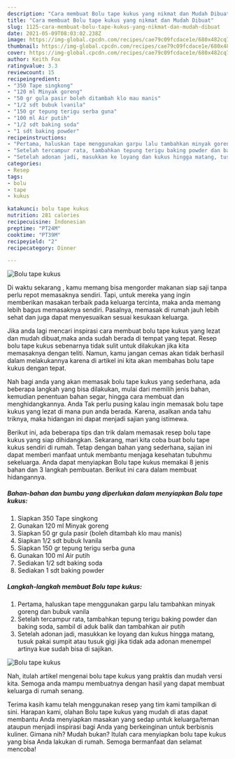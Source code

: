 ```yaml
---
description: "Cara membuat Bolu tape kukus yang nikmat dan Mudah Dibuat"
title: "Cara membuat Bolu tape kukus yang nikmat dan Mudah Dibuat"
slug: 1125-cara-membuat-bolu-tape-kukus-yang-nikmat-dan-mudah-dibuat
date: 2021-05-09T08:03:02.238Z
image: https://img-global.cpcdn.com/recipes/cae79c09fcdace1e/680x482cq70/bolu-tape-kukus-foto-resep-utama.jpg
thumbnail: https://img-global.cpcdn.com/recipes/cae79c09fcdace1e/680x482cq70/bolu-tape-kukus-foto-resep-utama.jpg
cover: https://img-global.cpcdn.com/recipes/cae79c09fcdace1e/680x482cq70/bolu-tape-kukus-foto-resep-utama.jpg
author: Keith Fox
ratingvalue: 3.3
reviewcount: 15
recipeingredient:
- "350 Tape singkong"
- "120 ml Minyak goreng"
- "50 gr gula pasir boleh ditambah klo mau manis"
- "1/2 sdt bubuk lvanila"
- "150 gr tepung terigu serba guna"
- "100 ml Air putih"
- "1/2 sdt baking soda"
- "1 sdt baking powder"
recipeinstructions:
- "Pertama, haluskan tape menggunakan garpu lalu tambahkan minyak goreng dan bubuk vanila"
- "Setelah tercampur rata, tambahkan tepung terigu baking powder dan baking soda, sambil di aduk balik dan tambahkan air putih"
- "Setelah adonan jadi, masukkan ke loyang dan kukus hingga matang, tusuk pakai sumpit atau tusuk gigi jika tidak ada adonan menempel artinya kue sudah bisa di sajikan."
categories:
- Resep
tags:
- bolu
- tape
- kukus

katakunci: bolu tape kukus 
nutrition: 281 calories
recipecuisine: Indonesian
preptime: "PT24M"
cooktime: "PT39M"
recipeyield: "2"
recipecategory: Dinner

---
```



![Bolu tape kukus](https://img-global.cpcdn.com/recipes/cae79c09fcdace1e/680x482cq70/bolu-tape-kukus-foto-resep-utama.jpg)

Di waktu  sekarang , kamu memang bisa mengorder makanan siap saji tanpa perlu repot memasaknya sendiri. Tapi, untuk mereka yang ingin memberikan masakan terbaik pada keluarga tercinta, maka anda memang lebih bagus memasaknya sendiri. Pasalnya, memasak di rumah jauh lebih sehat dan juga dapat menyesuaikan sesuai kesukaan keluarga.

Jika anda lagi mencari inspirasi cara membuat bolu tape kukus yang lezat dan mudah dibuat,maka anda sudah berada di tempat yang tepat. Resep bolu tape kukus  sebenarnya tidak sulit untuk dilakukan jika kita memasaknya dengan teliti. Namun, kamu jangan cemas akan tidak berhasil dalam melakukannya 
karena di artikel ini kita akan membahas bolu tape kukus dengan tepat.  



Nah bagi anda yang akan memasak bolu tape kukus yang sederhana, ada beberapa langkah yang bisa dilakukan, mulai dari memilih jenis bahan, kemudian penentuan bahan segar, hingga cara membuat dan menghidangkannya. Anda Tak perlu pusing kalau ingin memasak bolu tape kukus yang lezat di mana pun anda berada. Karena, asalkan anda  tahu triknya, maka hidangan ini dapat menjadi sajian yang istimewa.

Berikut ini, ada beberapa tips dan trik dalam memasak resep bolu tape kukus yang siap dihidangkan. Sekarang, mari kita coba buat bolu tape kukus sendiri di rumah. Tetap dengan bahan yang sederhana, sajian ini dapat memberi manfaat untuk membantu menjaga kesehatan tubuhmu sekeluarga. Anda dapat menyiapkan Bolu tape kukus memakai 8 jenis bahan dan 3 langkah pembuatan. Berikut ini cara dalam membuat hidangannya.

<!--inarticleads1-->

##### Bahan-bahan dan bumbu yang diperlukan dalam menyiapkan Bolu tape kukus:

1. Siapkan 350 Tape singkong
1. Gunakan 120 ml Minyak goreng
1. Siapkan 50 gr gula pasir (boleh ditambah klo mau manis)
1. Siapkan 1/2 sdt bubuk lvanila
1. Siapkan 150 gr tepung terigu serba guna
1. Gunakan 100 ml Air putih
1. Sediakan 1/2 sdt baking soda
1. Sediakan 1 sdt baking powder




<!--inarticleads2-->

##### Langkah-langkah membuat Bolu tape kukus:

1. Pertama, haluskan tape menggunakan garpu lalu tambahkan minyak goreng dan bubuk vanila
1. Setelah tercampur rata, tambahkan tepung terigu baking powder dan baking soda, sambil di aduk balik dan tambahkan air putih
1. Setelah adonan jadi, masukkan ke loyang dan kukus hingga matang, tusuk pakai sumpit atau tusuk gigi jika tidak ada adonan menempel artinya kue sudah bisa di sajikan.
<img src="https://img-global.cpcdn.com/steps/3aa6c3827a8d4ced/160x128cq70/bolu-tape-kukus-langkah-memasak-3-foto.jpg" alt="Bolu tape kukus">



Nah, itulah artikel mengenai  bolu tape kukus  yang praktis dan mudah versi kita. Semoga anda mampu membuatnya dengan hasil yang dapat membuat keluarga di rumah senang. 

Terima kasih kamu telah menggunakan resep yang tim kami tampilkan di sini. Harapan kami, olahan  Bolu tape kukus yang mudah di atas dapat membantu Anda menyiapkan masakan yang sedap untuk keluarga/teman ataupun menjadi inspirasi bagi Anda yang berkeinginan untuk berbisnis kuliner. Gimana nih? Mudah bukan? Itulah cara menyiapkan bolu tape kukus yang bisa Anda lakukan di rumah. Semoga bermanfaat dan selamat mencoba!

